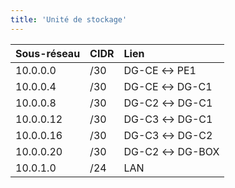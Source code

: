 ```yaml
---
title: 'Unité de stockage'
---
```


|  Sous-réseau  |  CIDR  |  Lien  |
|  :-----          |  :-----          |  :-----          |
|  10.0.0.0 |  /30 |  DG-CE ↔ PE1 |
|  10.0.0.4 |  /30 |  DG-CE ↔ DG-C1 |
|  10.0.0.8 |  /30 |  DG-C2 ↔ DG-C1 |
|  10.0.0.12 |  /30 |  DG-C3 ↔ DG-C1 |
|  10.0.0.16 |  /30 |  DG-C3 ↔ DG-C2 |
|  10.0.0.20 |  /30 |  DG-C2 ↔ DG-BOX |
|  10.0.1.0 |  /24 |  LAN |